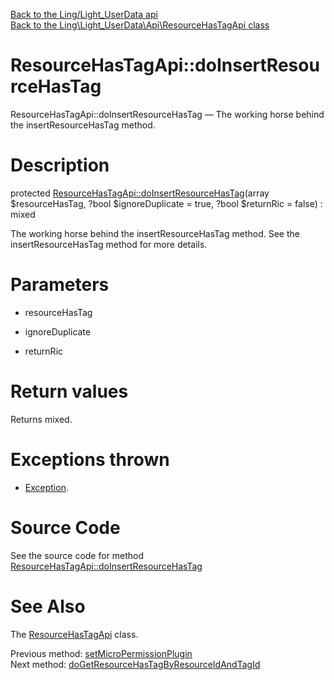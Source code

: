 [Back to the Ling/Light_UserData api](https://github.com/lingtalfi/Light_UserData/blob/master/doc/api/Ling/Light_UserData.md)<br>
[Back to the Ling\Light_UserData\Api\ResourceHasTagApi class](https://github.com/lingtalfi/Light_UserData/blob/master/doc/api/Ling/Light_UserData/Api/ResourceHasTagApi.md)


ResourceHasTagApi::doInsertResourceHasTag
================



ResourceHasTagApi::doInsertResourceHasTag — The working horse behind the insertResourceHasTag method.




Description
================


protected [ResourceHasTagApi::doInsertResourceHasTag](https://github.com/lingtalfi/Light_UserData/blob/master/doc/api/Ling/Light_UserData/Api/ResourceHasTagApi/doInsertResourceHasTag.md)(array $resourceHasTag, ?bool $ignoreDuplicate = true, ?bool $returnRic = false) : mixed




The working horse behind the insertResourceHasTag method.
See the insertResourceHasTag method for more details.




Parameters
================


- resourceHasTag

    

- ignoreDuplicate

    

- returnRic

    


Return values
================

Returns mixed.


Exceptions thrown
================

- [Exception](http://php.net/manual/en/class.exception.php).&nbsp;







Source Code
===========
See the source code for method [ResourceHasTagApi::doInsertResourceHasTag](https://github.com/lingtalfi/Light_UserData/blob/master/Api/ResourceHasTagApi.php#L141-L180)


See Also
================

The [ResourceHasTagApi](https://github.com/lingtalfi/Light_UserData/blob/master/doc/api/Ling/Light_UserData/Api/ResourceHasTagApi.md) class.

Previous method: [setMicroPermissionPlugin](https://github.com/lingtalfi/Light_UserData/blob/master/doc/api/Ling/Light_UserData/Api/ResourceHasTagApi/setMicroPermissionPlugin.md)<br>Next method: [doGetResourceHasTagByResourceIdAndTagId](https://github.com/lingtalfi/Light_UserData/blob/master/doc/api/Ling/Light_UserData/Api/ResourceHasTagApi/doGetResourceHasTagByResourceIdAndTagId.md)<br>

